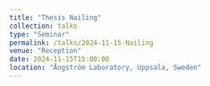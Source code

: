 ```yaml
---
title: "Thesis Nailing"
collection: talks
type: "Seminar"
permalink: /talks/2024-11-15-Nailing
venue: "Reception"
date: 2024-11-15T15:00:00
location: "Ångström Laboratory, Uppsala, Sweden"
---
```

